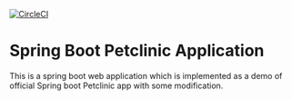 [![CircleCI](https://dl.circleci.com/status-badge/img/gh/mrmadwolf/SBPetCinicApp/tree/master.svg?style=svg&circle-token=0783aeb0189e7df3c8bf26af22e053f986a3cc65)](https://dl.circleci.com/status-badge/redirect/gh/mrmadwolf/SBPetCinicApp/tree/master)

# Spring Boot Petclinic Application

This is a spring boot web application which is implemented as a demo of official Spring boot Petclinic app with some modification.
